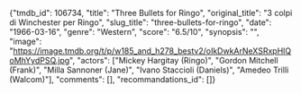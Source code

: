 {"tmdb_id": 106734, "title": "Three Bullets for Ringo", "original_title": "3 colpi di Winchester per Ringo", "slug_title": "three-bullets-for-ringo", "date": "1966-03-16", "genre": "Western", "score": "6.5/10", "synopsis": "", "image": "https://image.tmdb.org/t/p/w185_and_h278_bestv2/oIkDwkArNeXSRxpHlQoMhYydPSQ.jpg", "actors": ["Mickey Hargitay (Ringo)", "Gordon Mitchell (Frank)", "Milla Sannoner (Jane)", "Ivano Staccioli (Daniels)", "Amedeo Trilli (Walcom)"], "comments": [], "recommandations_id": []}
